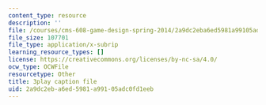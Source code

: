 ```yaml
---
content_type: resource
description: ''
file: /courses/cms-608-game-design-spring-2014/2a9dc2eba6ed5981a99105adc0fd1eeb_1506699.vtt
file_size: 107701
file_type: application/x-subrip
learning_resource_types: []
license: https://creativecommons.org/licenses/by-nc-sa/4.0/
ocw_type: OCWFile
resourcetype: Other
title: 3play caption file
uid: 2a9dc2eb-a6ed-5981-a991-05adc0fd1eeb
---
```

